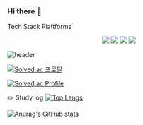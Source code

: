 ### Hi there 👋
Tech Stack
Plaftforms
<div align="center">
	<img src="https://img.shields.io/badge/python-3776AB?style=flat&logo=python&logoColor=white"/>
	<img src="https://img.shields.io/badge/Java-007396?style=flat&logo=Java&logoColor=white" />
	<img src="https://img.shields.io/badge/HTML5-E34F26?style=flat&logo=HTML5&logoColor=white" />
	<img src="https://img.shields.io/badge/CSS3-1572B6?style=flat&logo=CSS3&logoColor=white" />
</div>

![header](https://bad-day.vercel.app/api?type=wave&color=auto&height=300&section=header&text=capsule%20render&fontSize=90)

[![Solved.ac
프로필](http://mazassumnida.wtf/api/mini/generate_badge?boj=badday)](https://solved.ac/badday)

[![Solved.ac Profile](http://mazassumnida.wtf/api/generate_badge?boj=badday)](https://solved.ac/badday)<br/>

✏️ Study log
[![Top Langs](https://github-readme-stats.vercel.app/api/top-langs/?username=bad-day&langs_count=8)](https://github.com/bad-day/github-readme-stats)


![Anurag's GitHub stats](https://github-readme-stats.vercel.app/api?username=bad-day&show_icons=true&theme=radical)


<!--
**Bad-day/bad-day** is a ✨ _special_ ✨ repository because its `README.md` (this file) appears on your GitHub profile.

Here are some ideas to get you started:

- 🔭 I’m currently working on ...
- 🌱 I’m currently learning ...
- 👯 I’m looking to collaborate on ...
- 🤔 I’m looking for help with ...
- 💬 Ask me about ...
- 📫 How to reach me: ...
- 😄 Pronouns: ...
- ⚡ Fun fact: ...
-->
